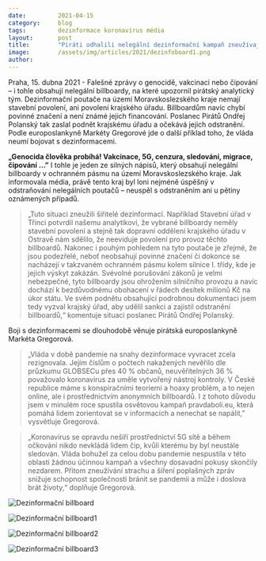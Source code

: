 ```yaml
---
date:         2021-04-15
category:     blog
tags:         dezinformace koronavirus média
layout:       post
title:        "Piráti odhalili nelegální dezinformační kampaň zneužívající pandemii. Selhání vlády, říká Gregorová"
image:        /assets/img/articles/2021/dezinfoboard1.png
author:       
---
```




Praha, 15. dubna 2021 - Falešné zprávy o genocidě, vakcinaci nebo čipování – i tohle obsahují nelegální billboardy, na které upozornil pirátský analytický tým. Dezinformační poutače na území Moravskoslezského kraje nemají stavební povolení, ani povolení krajského úřadu. Billboardům navíc chybí povinné značení a není známé jejich financování. Poslanec Pirátů Ondřej Polanský tak zaslal podnět krajskému úřadu a očekává jejich odstranění. Podle europoslankyně Markéty Gregorové jde o další příklad toho, že vláda neumí bojovat s dezinformacemi.

**„Genocida člověka probíhá! Vakcinace, 5G, cenzura, sledování, migrace, čipování …”** I tohle je jeden ze silných nápisů, který obsahují nelegální billboardy v ochranném pásmu na území Moravskoslezského kraje. Jak informovala média, právě tento kraj byl loni nejméně úspěšný v odstraňování nelegálních poutačů – neuspěl s odstraněním ani u pětiny oznámených případů.

> „Tuto situaci zneužili šiřitelé dezinformací. Například Stavební úřad v Třinci potvrdil našemu analytikovi, že vybrané billboardy neměly stavební povolení a stejně tak dopravní oddělení krajského úřadu v Ostravě nám sdělilo, že neeviduje povolení pro provoz těchto billboardů. Nakonec i pouhým pohledem na tyto poutače je zřejmé, že jsou podezřelé, neboť neobsahují povinné značení či dokonce se nacházejí v takzvaném ochranném pásmu kolem silnice I. třídy, kde je jejich výskyt zakázán. Svévolné porušování zákonů je velmi nebezpečné, tyto billboardy jsou ohrožením silničního provozu a navíc dochází k bezdůvodnému obohacení v řádech desítek milionů Kč na úkor státu. Ve svém podnětu obsahující podrobnou dokumentaci jsem tedy vyzval krajský úřad, aby udělil sankci a zajistil odstranění billboardů,“ komentuje situaci poslanec Pirátů Ondřej Polanský.

Boji s dezinformacemi se dlouhodobě věnuje pirátská europoslankyně Markéta Gregorová.

> „Vláda v době pandemie na snahy dezinformace vyvracet zcela rezignovala. Jejím číslům o počtech nakažených nevěřilo dle průzkumu GLOBSECu přes 40 % občanů, neuvěřitelných 36 % považovalo koronavirus za uměle vytvořený nástroj kontroly. V České republice máme s konspiračními teoriemi a hoaxy problém, a to nejen online, ale i prostřednictvím anonymních billboardů. I z tohoto důvodu jsem v minulém roce spustila osvětovou kampaň pravdaboli.eu, která pomáhá lidem zorientovat se v informacích a nenechat se napálit,” vysvětluje Gregorová.

> „Koronavirus se opravdu nešíří prostřednictví 5G sítě a během očkování nikdo nevkládá lidem čip, kvůli kterému by byl neustále sledován. Vláda bohužel za celou dobu pandemie nespustila v této oblasti žádnou účinnou kampaň a všechny dosavadní pokusy skončily nezdarem. Přitom zneužívání strachu a šíření poplašných zpráv snižuje schopnost společnosti bránit se pandemii a může i doslova brát životy,“ doplňuje Gregorová.


![Dezinformační billboard](http://www.pirati.cz/assets/img/articles/2021/dezinfoboard.png)

![Dezinformační billboard1](http://www.pirati.cz/assets/img/articles/2021/dezinfoboard1.png)

![Dezinformační billboard2](http://www.pirati.cz/assets/img/articles/2021/dezinfoboard2.png)

![Dezinformační billboard3](http://www.pirati.cz/assets/img/articles/2021/dezinfoboard3.png)
